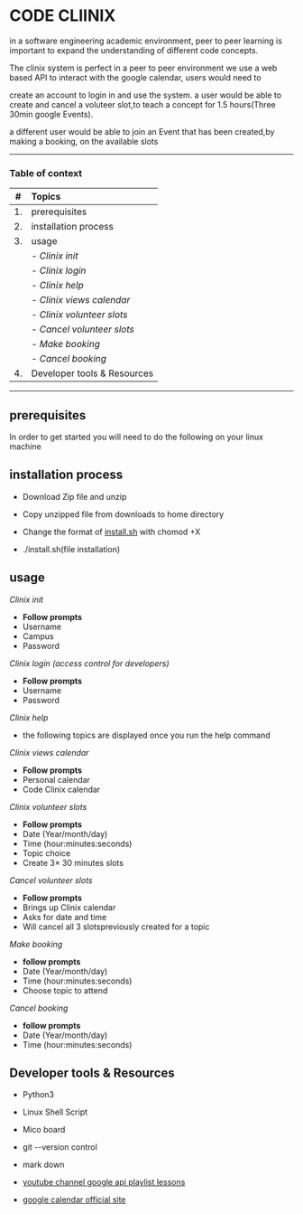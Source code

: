 # CODE CLIINIX

in a software engineering academic environment, peer to peer learning is 
important to expand the understanding of different code concepts.

The clinix system is perfect in a peer to peer environment 
we use a web based API to interact with the google calendar, users would need to

create an account to login in and use the system.
a user would be able to create and cancel a voluteer slot,to teach a concept for 
1.5 hours(Three 30min google Events).

a different user would be able to join an Event that has been created,by making
a booking, on the available slots

--------------------

### **Table of context**
| # | Topics|
|---|:---|
| 1. | prerequisites|
| 2. | installation process|
| 3. | usage|
||- _Clinix init_|
||- _Clinix login_|
||- _Clinix help_|
||- _Clinix views calendar_|
||- _Clinix volunteer slots_|
||- _Cancel volunteer slots_|
||- _Make booking_|
||- _Cancel booking_|
| 4. | Developer tools & Resources|

--------------------

## prerequisites
In order to get started you will need to do the following on your linux machine

## installation process
* Download Zip file and unzip

* Copy unzipped file from downloads to home directory

* Change the format of [install.sh](./install.sh) with chomod +X

* ./install.sh(file installation)


## usage

_Clinix init_
* **Follow prompts**
* Username
* Campus
* Password

_Clinix login (access control for developers)_
* **Follow prompts**
* Username
* Password 

_Clinix help_
* the following topics are displayed once you run the help command

_Clinix views calendar_
* **Follow prompts**
* Personal calendar
* Code Clinix calendar 

_Clinix volunteer slots_
* **Follow prompts**
* Date (Year/month/day)
* Time (hour:minutes:seconds)
* Topic choice
* Create 3× 30 minutes slots

_Cancel volunteer slots_
* **Follow prompts**
* Brings up Clinix calendar
* Asks for date and time
* Will cancel all 3 slotspreviously created for a topic

_Make booking_
* **follow prompts**
* Date (Year/month/day)
* Time (hour:minutes:seconds)
* Choose topic to attend 

_Cancel booking_
* **follow prompts**
* Date (Year/month/day)
* Time (hour:minutes:seconds)

## Developer tools & Resources

* Python3
* Linux Shell Script
* Mico board
* git --version control
* mark down

* [youtube channel google api playlist lessons](https://www.youtube.com/watch?v=1JkKtGFnua8&list=PL3JVwFmb_BnTO_sppfTh3VkPhfDWRY5on)
* [google calendar official site](https://developers.google.com/calendar/quickstart/python)

